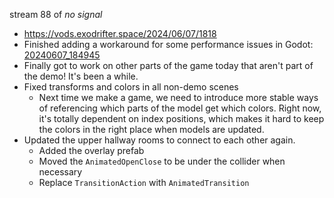 stream 88 of _no signal_
- https://vods.exodrifter.space/2024/06/07/1818
- Finished adding a workaround for some performance issues in Godot: [20240607_184945](20240607_184945.md)
- Finally got to work on other parts of the game today that aren't part of the demo! It's been a while.
- Fixed transforms and colors in all non-demo scenes
	- Next time we make a game, we need to introduce more stable ways of referencing which parts of the model get which colors. Right now, it's totally dependent on index positions, which makes it hard to keep the colors in the right place when models are updated.
- Updated the upper hallway rooms to connect to each other again.
	- Added the overlay prefab
	- Moved the `AnimatedOpenClose` to be under the collider when necessary
	- Replace `TransitionAction` with `AnimatedTransition`

